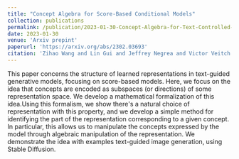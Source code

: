 ```yaml
---
title: "Concept Algebra for Score-Based Conditional Models"
collection: publications
permalink: /publication/2023-01-30-Concept-Algebra-for-Text-Controlled-Vision-Models
date: 2023-01-30
venue: 'Arxiv prepint'
paperurl: 'https://arxiv.org/abs/2302.03693'
citation: 'Zihao Wang and Lin Gui and Jeffrey Negrea and Victor Veitch. "Concept Algebra for Score-Based Conditional Models." arXiv preprint arXiv:2302.03693 (2023)'
---
```

This paper concerns the structure of learned representations in text-guided generative models, focusing on score-based models. Here, we focus on the idea that concepts are encoded as subspaces (or directions) of some representation space.  We develop a mathematical formalization of this idea.Using this formalism, we show there's a natural choice of representation with this property, and we develop a simple method for identifying the part of the representation corresponding to a given concept. In particular, this allows us to manipulate the concepts expressed by the model through algebraic manipulation of the representation. We demonstrate the idea with examples text-guided image generation, using Stable Diffusion.